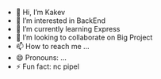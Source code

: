 - 👋 Hi, I’m Kakev
- 👀 I’m interested in BackEnd
- 🌱 I’m currently learning Express
- 💞️ I’m looking to collaborate on Big Project
- 📫 How to reach me ...
- 😄 Pronouns: ...
- ⚡ Fun fact: nc pipel

<!---
kakevgung/kakevgung is a ✨ special ✨ repository because its `README.md` (this file) appears on your GitHub profile.
You can click the Preview link to take a look at your changes.
--->
